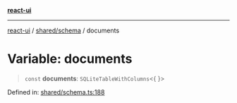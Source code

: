 [**react-ui**](../../../README.md)

***

[react-ui](../../../README.md) / [shared/schema](../README.md) / documents

# Variable: documents

> `const` **documents**: `SQLiteTableWithColumns`\<\{ \}\>

Defined in: [shared/schema.ts:188](https://github.com/UWA-CITS5206-DMR/react-ui/blob/7050e78c07ed514b5a3e8c4228a2104c7641f592/shared/schema.ts#L188)
